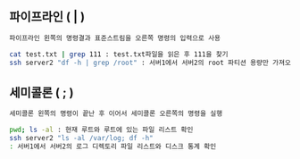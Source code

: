 ## 파이프라인 ( | )
```bash
파이프라인 왼쪽의 명령결과 표준스트림을 오른쪽 명령의 입력으로 사용

cat test.txt | grep 111 : test.txt파일을 읽은 후 111을 찾기
ssh server2 "df -h | grep /root" : 서버1에서 서버2의 root 파티션 용량만 가져오기
```

## 세미콜론 ( ; )
```bash
세미콜론 왼쪽의 명령이 끝난 후 이어서 세미콜론 오른쪽의 명령을 실행

pwd; ls -al : 현재 루트와 루트에 있는 파일 리스트 확인
ssh server2 "ls -al /var/log; df -h" 
: 서버1에서 서버2의 로그 디렉토리 파일 리스트와 디스크 통계 확인
```


